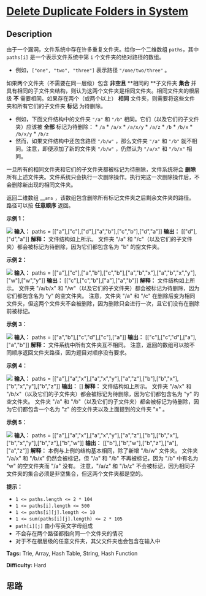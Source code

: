 # [Delete Duplicate Folders in System][title]

## Description

由于一个漏洞，文件系统中存在许多重复文件夹。给你一个二维数组 `paths`，其中 `paths[i]` 是一个表示文件系统中第 `i`
个文件夹的绝对路径的数组。

  * 例如，`["one", "two", "three"]` 表示路径 `"/one/two/three"` 。

如果两个文件夹（不需要在同一层级）包含 **非空且** **相同的  **子文件夹  **集合**
并具有相同的子文件夹结构，则认为这两个文件夹是相同文件夹。相同文件夹的根层级 **不** 需要相同。如果存在两个（或两个以上） **相同**
文件夹，则需要将这些文件夹和所有它们的子文件夹 **标记** 为待删除。

  * 例如，下面文件结构中的文件夹 `"/a"` 和 `"/b"` 相同。它们（以及它们的子文件夹）应该被 **全部** 标记为待删除：     * `/a`    * `/a/x`    * `/a/x/y`    * `/a/z`    * `/b`    * `/b/x`    * `/b/x/y`    * `/b/z`
  * 然而，如果文件结构中还包含路径 `"/b/w"` ，那么文件夹 `"/a"` 和 `"/b"` 就不相同。注意，即便添加了新的文件夹 `"/b/w"` ，仍然认为 `"/a/x"` 和 `"/b/x"` 相同。

一旦所有的相同文件夹和它们的子文件夹都被标记为待删除，文件系统将会 **删除**
所有上述文件夹。文件系统只会执行一次删除操作。执行完这一次删除操作后，不会删除新出现的相同文件夹。

返回二维数组 __`ans` ，该数组包含删除所有标记文件夹之后剩余文件夹的路径。路径可以按 **任意顺序** 返回。



**示例 1：**

![](https://assets.leetcode.com/uploads/2021/07/19/lc-dupfolder1.jpg)
            **输入：** paths = [["a"],["c"],["d"],["a","b"],["c","b"],["d","a"]]    **输出：** [["d"],["d","a"]]    **解释：** 文件结构如上所示。    文件夹 "/a" 和 "/c"（以及它们的子文件夹）都会被标记为待删除，因为它们都包含名为 "b" 的空文件夹。    

**示例 2：**

![](https://assets.leetcode.com/uploads/2021/07/19/lc-dupfolder2.jpg)
            **输入：** paths = [["a"],["c"],["a","b"],["c","b"],["a","b","x"],["a","b","x","y"],["w"],["w","y"]]    **输出：** [["c"],["c","b"],["a"],["a","b"]]    **解释：** 文件结构如上所示。    文件夹 "/a/b/x" 和 "/w"（以及它们的子文件夹）都会被标记为待删除，因为它们都包含名为 "y" 的空文件夹。    注意，文件夹 "/a" 和 "/c" 在删除后变为相同文件夹，但这两个文件夹不会被删除，因为删除只会进行一次，且它们没有在删除前被标记。    

**示例 3：**

![](https://assets.leetcode.com/uploads/2021/07/19/lc-dupfolder3.jpg)
            **输入：** paths = [["a","b"],["c","d"],["c"],["a"]]    **输出：** [["c"],["c","d"],["a"],["a","b"]]    **解释：** 文件系统中所有文件夹互不相同。    注意，返回的数组可以按不同顺序返回文件夹路径，因为题目对顺序没有要求。    

**示例 4：**

![](https://assets.leetcode.com/uploads/2021/07/19/lc-dupfolder4_.jpg)
            **输入：** paths = [["a"],["a","x"],["a","x","y"],["a","z"],["b"],["b","x"],["b","x","y"],["b","z"]]    **输出：** []    **解释：** 文件结构如上所示。    文件夹 "/a/x" 和 "/b/x"（以及它们的子文件夹）都会被标记为待删除，因为它们都包含名为 "y" 的空文件夹。    文件夹 "/a" 和 "/b"（以及它们的子文件夹）都会被标记为待删除，因为它们都包含一个名为 "z" 的空文件夹以及上面提到的文件夹 "x" 。    

**示例 5：**

![](https://assets.leetcode.com/uploads/2021/07/19/lc-dupfolder5_.jpg)
            **输入：** paths = [["a"],["a","x"],["a","x","y"],["a","z"],["b"],["b","x"],["b","x","y"],["b","z"],["b","w"]]    **输出：** [["b"],["b","w"],["b","z"],["a"],["a","z"]]    **解释：** 本例与上例的结构基本相同，除了新增 "/b/w" 文件夹。    文件夹 "/a/x" 和 "/b/x" 仍然会被标记，但 "/a" 和 "/b" 不再被标记，因为 "/b" 中有名为 "w" 的空文件夹而 "/a" 没有。    注意，"/a/z" 和 "/b/z" 不会被标记，因为相同子文件夹的集合必须是非空集合，但这两个文件夹都是空的。    



**提示：**

  * `1 <= paths.length <= 2 * 104`
  * `1 <= paths[i].length <= 500`
  * `1 <= paths[i][j].length <= 10`
  * `1 <= sum(paths[i][j].length) <= 2 * 105`
  * `path[i][j]` 由小写英文字母组成
  * 不会存在两个路径都指向同一个文件夹的情况
  * 对于不在根层级的任意文件夹，其父文件夹也会包含在输入中


**Tags:** Trie, Array, Hash Table, String, Hash Function

**Difficulty:** Hard

## 思路

[title]: https://leetcode-cn.com/problems/delete-duplicate-folders-in-system
